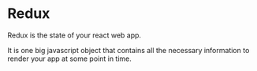 # Redux
Redux is the state of your react web app.

It is one big javascript object that contains all the necessary information to render your app at some point in time.